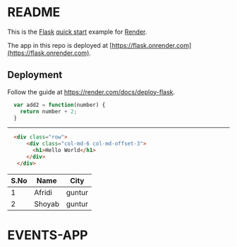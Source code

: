 # README

This is the [Flask](http://flask.pocoo.org/) [quick start](http://flask.pocoo.org/docs/1.0/quickstart/#a-minimal-application) example for [Render](https://render.com).

The app in this repo is deployed at [https://flask.onrender.com](https://flask.onrender.com).

## Deployment

Follow the guide at https://render.com/docs/deploy-flask.




```js
  var add2 = function(number) {
    return number + 2;
  }
```
------------------------------------------------

```html
  <div class="row">
      <div class="col-md-6 col-md-offset-3">
        <h1>Hello World</h1>
      </div>
   </div>
```
|S.No |   Name | City |
|-- | --     |--   |
|1   | Afridi       | guntur |
|2   | Shoyab | guntur |


# EVENTS-APP